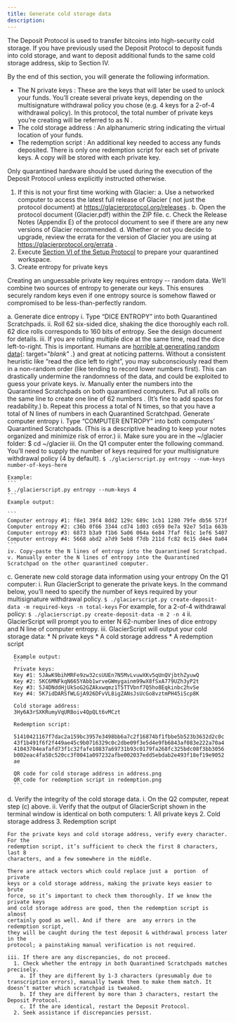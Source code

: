 ```yaml
---
title: Generate cold storage data
description:
---
```


The Deposit Protocol is used to transfer bitcoins into high-security cold storage. If you have previously used the
Deposit Protocol to deposit funds into cold storage, and want to deposit
additional funds to the same cold storage address, skip to Section IV.

By the end of this section, you will generate the following information.

* The N private keys : These are the keys that will later be used to unlock your funds. You’ll create several private keys, depending on the multisignature withdrawal policy you chose (e.g. 4 keys for a 2-of-4 withdrawal policy). In this protocol, the total number of private keys you’re creating will be referred to as N .
* The cold storage address : An alphanumeric string indicating the virtual location of your funds.
* The redemption script : An additional key needed to access any
funds deposited. There is only one redemption script for each set of
private keys. A copy will be stored with each private key.

Only quarantined hardware should be used during the execution of the Deposit
Protocol unless explicitly instructed otherwise.

1. If this is not your first time working with Glacier:
  a. Use a networked computer to access the latest full release of Glacier ( not just the protocol document) at https://glacierprotocol.org/releases .
  b. Open the protocol document (Glacier.pdf) within the ZIP file.
  c. Check the Release Notes (Appendix E) of the protocol document to see if there are any new versions of Glacier recommended.
  d. Whether or not you decide to upgrade, review the errata for the version of Glacier you are using at https://glacierprotocol.org/errata .
2. Execute [Section VI of the Setup Protocol](/setup/quarantined-workspace/) to prepare your quarantined workspace.
3. Create entropy for private keys

  Creating an unguessable private key requires
  entropy -- random data. We’ll combine two sources of entropy to generate
  our keys. This ensures securely random keys even if one entropy source is
  somehow flawed or compromised to be less-than-perfectly random.

  a. Generate dice entropy
    i. Type “DICE ENTROPY” into both Quarantined Scratchpads.
    ii. Roll 62 six-sided dice, shaking the dice thoroughly each roll.
    62 dice rolls corresponds to 160 bits of entropy. See the design document
    for details.
    iii. If you are rolling multiple dice at the same time, read the dice left-to-right. This is important. Humans are
    [horrible at generating random data](http://journals.plos.org/plosone/article?id=10.1371/journal.pone.0041531){: target="_blank" ._}
    and great at noticing patterns. Without a consistent heuristic like “read the dice left to right”, you may subconsciously read them in a non-random order (like tending to record lower numbers first). This can drastically undermine the randomness of the data, and could be exploited to guess your private keys.
    iv. Manually enter the numbers into the Quarantined Scratchpads on both quarantined computers. Put all rolls on the same line to create one line of 62 numbers . (It’s fine to add spaces for readability.)
  b. Repeat this process a total of N times, so that you have a total of N lines of numbers in each Quarantined Scratchpad. Generate computer entropy
    i. Type “COMPUTER ENTROPY” into both computers’ Quarantined Scratchpads. (This is a descriptive heading to keep your notes organized and minimize risk of error.)
    ii. Make sure you are in the ~/glacier folder: $ cd ~/glacier
    iii. On the Q1 computer enter the following command. You’ll need to supply the number of keys required for your multisignature withdrawal policy (4 by default).
    ```
    $ ./glacierscript.py entropy --num-keys
    number-of-keys-here
    ```

    Example:
    ```
    $ ./glacierscript.py entropy --num-keys 4
    ```
    Example output:

    ```
    Computer entropy #1: f8e1 39f4 8dd2 129c 689c 1cb1 1280 79fe db56 573f
    Computer entropy #2: c36b 0f66 3344 cd74 1d03 c659 0e7a 92e7 5d1a 663b
    Computer entropy #3: 6873 b3a9 f1b6 5a06 064a 6e84 7faf f61c 1ef6 5407
    Computer entropy #4: 5668 abd2 a7d9 5eb8 f7db 211d fc82 0c15 d4e4 0a04
    ```
    iv. Copy-paste the N lines of entropy into the Quarantined Scratchpad.
    v. Manually enter the N lines of entropy into the Quarantined Scratchpad on the other quarantined computer.
  c. Generate new cold storage data information using your entropy
  On the Q1 computer:
    i. Run GlacierScript to generate the private keys.
    In the command below, you’ll need to specify the number of keys required by your multisignature withdrawal policy.
    ```
    $ ./glacierscript.py create-deposit-data -m required-keys -n total-keys
    ```
    For example, for a 2-of-4 withdrawal policy:
    ```
    $ ./glacierscript.py create-deposit-data -m 2 -n 4
    ```
    ii. GlacierScript will prompt you to enter N 62-number lines of dice entropy and N line of computer entropy.
    iii. GlacierScript will output your cold storage data:
      * N private keys
      * A cold storage address
      * A redemption script

      Example output:
      ```
      Private keys:
      Key #1: 5JAwK9bihMRFe9zw32csUUEn7N5MvLvuwXKv5qUnQVjbthZyuwQ
      Key #2: 5KC6MNFkqN665YAbb1wrveGWmygainm99wX8fSxA779UZh3yP2t
      Key #3: 5J4DNddHjUkSoG2GZAkxwqmz1T5TTVbnf7Q5ho8Eqkinbc2hvSe
      Key #4: 5K7idDARSfWLGjA926DFvVL8igZANsJsUcGo8vztmPH45iScp8K

      Cold storage address:
      3Hy6A3rSXKRumyVqURBoiv4QpQLt6vMCzt

      Redemption script:

      51410421167f7dac2a159bc3957e3498bb6a7c2f16874bf1fbbe5b523b3632d2c0c
      43f1b491f6f2f449ae45c9b0716329c0c2dbe09f3e5d4e9fb6843af083e222a70a4
      41043704eafafd73f1c32fafe10837a69731b93c0179fa268fc325bdc08f3bb3056
      b002eac4fa58c520cc3f0041a097232afbe002037edd5ebdab2e493f18ef19e9052
      ae

      QR code for cold storage address in address.png
      QR code for redemption script in redemption.png
      ```
  d. Verify the integrity of the cold storage data.
    i. On the Q2 computer, repeat step (c) above.
    ii. Verify that the output of GlacierScript shown in the terminal window is identical on both computers:
    1. All private keys
    2. Cold storage address
    3. Redemption script

    For the private keys and cold storage address, verify every character. For the
    redemption script, it’s sufficient to check the first 8 characters, last 8
    characters, and a few somewhere in the middle.

    There are attack vectors which could replace just a  portion  of private
    keys or a cold storage address, making the private keys easier to brute
    force, so it’s important to check them thoroughly. If we know the private keys
    and cold storage address are good, then the redemption script is almost
    certainly good as well. And if there  are  any errors in the redemption script,
    they will be caught during the test deposit & withdrawal process later in the
    protocol; a painstaking manual verification is not required.

    iii. If there are any discrepancies, do not proceed.
      1. Check whether the entropy in both Quarantined Scratchpads matches precisely.
        a. If they are different by 1-3 characters (presumably due to transcription errors), manually tweak them to make them match. It doesn’t matter which scratchpad is tweaked.
        b. If they are different by more than 3 characters, restart the Deposit Protocol.
        c. If the are identical, restart the Deposit Protocol.
      2. Seek assistance if discrepancies persist.
